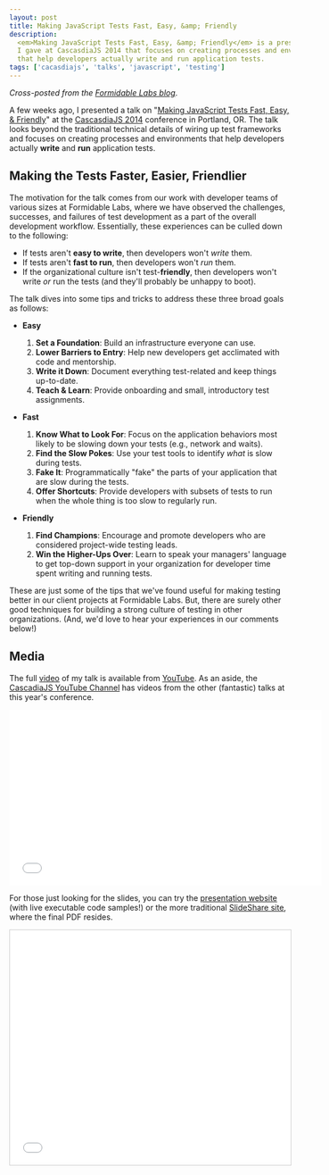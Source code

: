 ```yaml
---
layout: post
title: Making JavaScript Tests Fast, Easy, &amp; Friendly
description:
  <em>Making JavaScript Tests Fast, Easy, &amp; Friendly</em> is a presentation
  I gave at CascasdiaJS 2014 that focuses on creating processes and environments
  that help developers actually write and run application tests.
tags: ['cacasdiajs', 'talks', 'javascript', 'testing']
---
```


*Cross-posted from the
[Formidable Labs blog](http://formidablelabs.com/blog/2014/08/11/making-javascript-tests-fast-easy-friendly/)*.

A few weeks ago, I presented a talk on
"[Making JavaScript Tests Fast, Easy, &amp; Friendly][talk_site]" at the
[CascasdiaJS 2014][cjs14] conference in Portland, OR.
The talk looks beyond the traditional technical details of wiring up
test frameworks and focuses on creating processes and environments that help
developers actually **write** and **run** application tests.

## Making the Tests Faster, Easier, Friendlier

The motivation for the talk comes from our work with developer teams of various
sizes at Formidable Labs, where we have observed the challenges, successes, and
failures of test development as a part of the overall development workflow.
Essentially, these experiences can be culled down to the following:

* If tests aren't **easy to write**, then developers won't *write* them.
* If tests aren't **fast to run**, then developers won't *run* them.
* If the organizational culture isn't test-**friendly**, then developers won't
  write *or* run the tests (and they'll probably be unhappy to boot).

The talk dives into some tips and tricks to address these three broad goals
as follows:

<!-- more start -->

* **Easy**
    1. **Set a Foundation**: Build an infrastructure everyone can use.
    2. **Lower Barriers to Entry**: Help new developers get acclimated with
       code and mentorship.
    3. **Write it Down**: Document everything test-related and keep things
       up-to-date.
    4. **Teach &amp; Learn**: Provide onboarding and small, introductory
       test assignments.

* **Fast**
    1. **Know What to Look For**: Focus on the application behaviors most
       likely to be slowing down your tests (e.g., network and waits).
    2. **Find the Slow Pokes**: Use your test tools to identify *what* is
       slow during tests.
    3. **Fake It**: Programmatically "fake" the parts of your application that
       are slow during the tests.
    4. **Offer Shortcuts**: Provide developers with subsets of tests to run
       when the whole thing is too slow to regularly run.

* **Friendly**
    1. **Find Champions**: Encourage and promote developers who are considered
       project-wide testing leads.
    2. **Win the Higher-Ups Over**: Learn to speak your managers' language to
       get top-down support in your organization for developer time spent
       writing and running tests.

These are just some of the tips that we've found useful for making testing
better in our client projects at Formidable Labs. But, there are surely other
good techniques for building a strong culture of testing in other
organizations. (And, we'd love to hear your experiences in our comments below!)

## Media

The full [video][talk_video] of my talk is available from [YouTube][talk_video].
As an aside, the [CascadiaJS YouTube Channel][cjs_youtube] has videos from the
other (fantastic) talks at this year's conference.


<div class="embed embed-video">
  <iframe width="560" height="315"
        src="//www.youtube.com/embed/BK3dQUjwo9Q?list=UUIP244iNzbn4iEkDOgczvcQ"
        frameborder="0" allowfullscreen></iframe>
</div>

For those just looking for the slides, you can try the
[presentation website][talk_site] (with live executable code samples!) or the
more traditional [SlideShare site][talk_slides], where the final PDF resides.

<div class="embed embed-slides">
  <iframe src="//www.slideshare.net/slideshow/embed_code/37707398"
        class="slideshare"
        width="512" height="421" frameborder="0" marginwidth="0" marginheight="0"
        scrolling="no"
        style="border:1px solid #CCC; border-width:1px; margin-bottom:5px; max-width: 100%;"
        allowfullscreen></iframe>
</div>

[talk_site]: http://cascadiajs2014.formidablelabs.com/
[talk_video]: http://youtu.be/BK3dQUjwo9Q?list=UUIP244iNzbn4iEkDOgczvcQ
[talk_slides]: https://www.slideshare.net/RyanRoemer/cascadiajs-2014-making-javascript-tests-fast-easy-friendly
[cjs14]: http://2014.cascadiajs.com/
[cjs_youtube]: https://www.youtube.com/user/cascadiajs/videos

<!-- more end -->